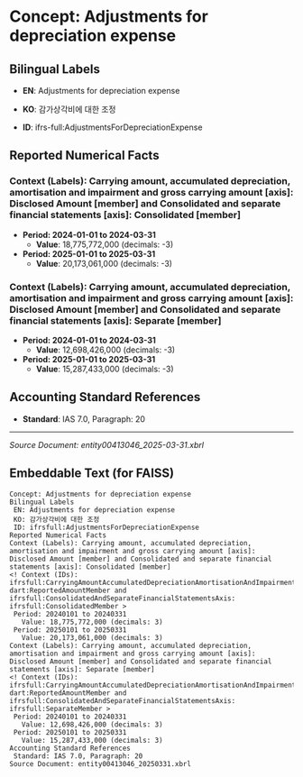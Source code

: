 # Concept: Adjustments for depreciation expense

## Bilingual Labels
- **EN**: Adjustments for depreciation expense
- **KO**: 감가상각비에 대한 조정

- **ID**: ifrs-full:AdjustmentsForDepreciationExpense

## Reported Numerical Facts

### **Context (Labels): Carrying amount, accumulated depreciation, amortisation and impairment and gross carrying amount [axis]: Disclosed Amount [member] and Consolidated and separate financial statements [axis]: Consolidated [member]**
<!-- Context (IDs): ifrs-full:CarryingAmountAccumulatedDepreciationAmortisationAndImpairmentAndGrossCarryingAmountAxis: dart:ReportedAmountMember and ifrs-full:ConsolidatedAndSeparateFinancialStatementsAxis: ifrs-full:ConsolidatedMember -->
- **Period: 2024-01-01 to 2024-03-31**
  - **Value**: 18,775,772,000 (decimals: -3)
- **Period: 2025-01-01 to 2025-03-31**
  - **Value**: 20,173,061,000 (decimals: -3)

### **Context (Labels): Carrying amount, accumulated depreciation, amortisation and impairment and gross carrying amount [axis]: Disclosed Amount [member] and Consolidated and separate financial statements [axis]: Separate [member]**
<!-- Context (IDs): ifrs-full:CarryingAmountAccumulatedDepreciationAmortisationAndImpairmentAndGrossCarryingAmountAxis: dart:ReportedAmountMember and ifrs-full:ConsolidatedAndSeparateFinancialStatementsAxis: ifrs-full:SeparateMember -->
- **Period: 2024-01-01 to 2024-03-31**
  - **Value**: 12,698,426,000 (decimals: -3)
- **Period: 2025-01-01 to 2025-03-31**
  - **Value**: 15,287,433,000 (decimals: -3)

## Accounting Standard References
- **Standard**: IAS 7.0, Paragraph: 20

---
*Source Document: entity00413046_2025-03-31.xbrl*
## Embeddable Text (for FAISS)
```text
Concept: Adjustments for depreciation expense
Bilingual Labels
 EN: Adjustments for depreciation expense
 KO: 감가상각비에 대한 조정
 ID: ifrsfull:AdjustmentsForDepreciationExpense
Reported Numerical Facts
Context (Labels): Carrying amount, accumulated depreciation, amortisation and impairment and gross carrying amount [axis]: Disclosed Amount [member] and Consolidated and separate financial statements [axis]: Consolidated [member]
<! Context (IDs): ifrsfull:CarryingAmountAccumulatedDepreciationAmortisationAndImpairmentAndGrossCarryingAmountAxis: dart:ReportedAmountMember and ifrsfull:ConsolidatedAndSeparateFinancialStatementsAxis: ifrsfull:ConsolidatedMember >
 Period: 20240101 to 20240331
   Value: 18,775,772,000 (decimals: 3)
 Period: 20250101 to 20250331
   Value: 20,173,061,000 (decimals: 3)
Context (Labels): Carrying amount, accumulated depreciation, amortisation and impairment and gross carrying amount [axis]: Disclosed Amount [member] and Consolidated and separate financial statements [axis]: Separate [member]
<! Context (IDs): ifrsfull:CarryingAmountAccumulatedDepreciationAmortisationAndImpairmentAndGrossCarryingAmountAxis: dart:ReportedAmountMember and ifrsfull:ConsolidatedAndSeparateFinancialStatementsAxis: ifrsfull:SeparateMember >
 Period: 20240101 to 20240331
   Value: 12,698,426,000 (decimals: 3)
 Period: 20250101 to 20250331
   Value: 15,287,433,000 (decimals: 3)
Accounting Standard References
 Standard: IAS 7.0, Paragraph: 20
Source Document: entity00413046_20250331.xbrl
```
